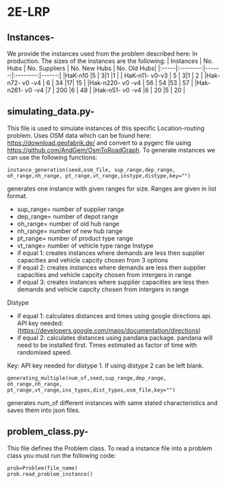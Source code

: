 # 2E-LRP

## Instances-

We provide the instances used from the problem described here: In production.
The sizes of the instances are the following:
| Instances |  No. Hubs  | No. Suppliers | No. New Hubs | No. Old Hubs|
|:-----|:--------:|------:|:--------:|------:|
|HaK-n10  |5 | 3|1 |1 |
| HaK-n11- v0-v3   |  5 |   3|1 | 2 |
|Hak-n72- v0 -v4  | 6 |   34 |17| 15 |
|Hak-n220- v0 -v4  | 56 |   54 |53 | 57 |
|Hak-n261- v0 -v4  |7 |   200 |6 | 48 |
|Hak-n51- v0 -v4  |6 |    20 |5 | 20 |

## simulating_data.py- 

This file is used to simulate instances of this specific Location-routing problem.
    Uses OSM data which can be found here: https://download.geofabrik.de/ and convert to a pygerc file using https://github.com/AndGem/OsmToRoadGraph. To generate instances we can use the following functions:
    
    
    
    instance_generation(seed,osm_file, sup_range,dep_range, oh_range,nh_range, pt_range,vt_range,instype,distype,key="") 
    
generates one instance with given ranges for size. Ranges are given in list format. 
- sup_range= number of supplier range
- dep_range= number of depot range
- oh_range= number of old hub range
- nh_range= number of new hub range
- pt_range= number of product type range
- vt_range= number of vehicle type range
Instype 
- if equal 1: creates instances where demands are less then supplier capacities and vehicle capcity chosen from 3 options
- if equal 2: creates instances where demands are less then supplier capacities and vehicle capcity chosen from intergers in range
- if equal 3: creates instances where supplier capacities are less then demands and vehicle capcity chosen from intergers in range

Distype 
- if equal 1: calculates distances and times using google directions api. API key needed: (https://developers.google.com/maps/documentation/directions) 
- if equal 2: calculates distances using pandana package. pandana will need to be installed first. Times estimated as factor of time with randomised speed.

Key: API key needed for distype 1. If using distype 2 can be left blank.
    
    generating_multiple(num_of,seed,sup_range,dep_range, oh_range,nh_range, pt_range,vt_range,ins_types,dist_types,osm_file,key="")
generates num_of different instances with same stated characteristics and saves them into json files.

## problem_class.py-
This file defines the Problem class. To read a instance file into a problem class you must run the following code:
   
    prob=Problem(file_name)
    prob.read_problem_instance()
